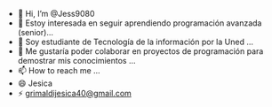 - 👋 Hi, I’m @Jess9080
- 👀 Estoy interesada en seguir aprendiendo programación avanzada (senior)...
- 🌱 Soy estudiante de Tecnología de la información por la Uned ...
- 💞️ Me gustaría poder colaborar en proyectos de programación para demostrar mis conocimientos ...
- 📫 How to reach me ...
- 😄 Jesica
- ⚡ grimaldijesica40@gmail.com 

<!---
Jess9080/Jess9080 is a ✨ special ✨ repository because its `README.md` (this file) appears on your GitHub profile.
You can click the Preview link to take a look at your changes.
--->
